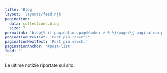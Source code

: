```yaml
---
title: 'Blog'
layout: 'layouts/feed.njk'
pagination:
  data: collections.blog
  size: 7
permalink: 'blog{% if pagination.pageNumber > 0 %}/page/{{ pagination.pageNumber }}{% endif %}/'
paginationPrevText: 'Post più recenti'
paginationNextText: 'Post più vecchi'
paginationAnchor: '#post-list'
feed: ''
---
```


Le ultime notizie riportate sul sito: